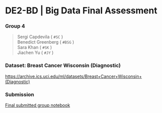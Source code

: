 # DE2-BD | Big Data Final Assessment

### Group 4
> Sergi Capdevila ( ```#SC``` )  
> Benedict Greenberg ( ```#BSG``` )  
> Sara Khan ( ```#SK``` )  
> Jiachen Yu ( ```#JY``` )  

### Dataset: Breast Cancer Wisconsin (Diagnostic)
https://archive.ics.uci.edu/ml/datasets/Breast+Cancer+Wisconsin+(Diagnostic)

### Submission

[Final submitted group notebook](https://github.com/nebbles/DE2-BD/blob/master/Group4_BigData_v4.ipynb)
